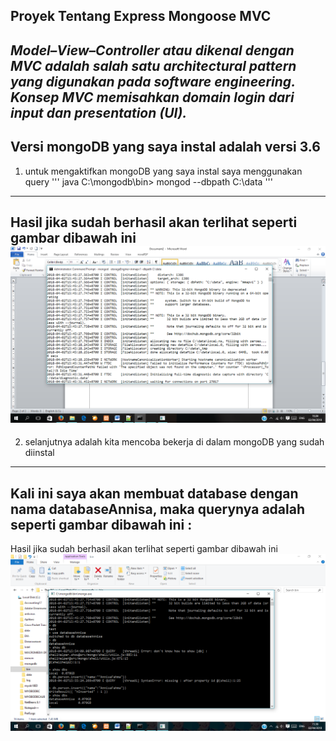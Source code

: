 ## Proyek Tentang Express Mongoose MVC
*Model–View–Controller atau dikenal dengan MVC adalah salah satu architectural pattern yang digunakan pada software engineering.
Konsep MVC memisahkan domain login dari input dan presentation (UI).* 
---
**Versi mongoDB yang saya instal adalah versi **3.6****
---
1. untuk mengaktifkan mongoDB yang saya instal saya menggunakan query 
''' java
C:\mongodb\bin> mongod --dbpath C:\data
'''
---
Hasil jika sudah berhasil akan terlihat seperti gambar dibawah ini 
![Gambar1](https://github.com/AnnisaFahma/express.mongoose.mvc/blob/master/gambar1.jpg.png)
---
2. selanjutnya adalah kita mencoba bekerja di dalam mongoDB yang sudah diinstal
---
Kali ini saya akan membuat database dengan nama databaseAnnisa, maka querynya adalah seperti gambar dibawah ini  :
---
Hasil jika sudah berhasil akan terlihat seperti gambar dibawah ini 
![Gambar2](https://github.com/AnnisaFahma/express.mongoose.mvc/blob/master/gambar2.jpg.png)
